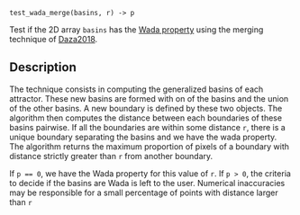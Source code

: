 ```
test_wada_merge(basins, r) -> p
```

Test if the 2D array `basins` has the [Wada property](https://en.wikipedia.org/wiki/Lakes_of_Wada) using the merging technique of [Daza2018](@cite).

## Description

The technique consists in computing the generalized basins of each attractor. These new basins are formed with on of the basins and the union of the other basins. A new boundary is defined by these two objects. The algorithm then computes the distance between each boundaries of these basins pairwise. If all the boundaries are within some distance `r`, there is a unique boundary separating the basins and we have the wada property. The algorithm returns the maximum proportion of pixels of a boundary with distance strictly greater than `r` from another boundary.

If `p == 0`,  we have the Wada property for this value of `r`. If `p > 0`, the criteria to decide if the basins are Wada is left to the user. Numerical inaccuracies may be responsible for a small percentage of points with distance larger than `r`
